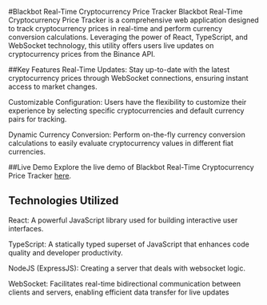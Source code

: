 
#Blackbot Real-Time Cryptocurrency Price Tracker
Blackbot Real-Time Cryptocurrency Price Tracker is a comprehensive web application designed to track cryptocurrency prices in real-time and perform currency conversion calculations. Leveraging the power of React, TypeScript, and WebSocket technology, this utility offers users live updates on cryptocurrency prices from the Binance API.

##Key Features
Real-Time Updates: Stay up-to-date with the latest cryptocurrency prices through WebSocket connections, ensuring instant access to market changes.

Customizable Configuration: Users have the flexibility to customize their experience by selecting specific cryptocurrencies and default currency pairs for tracking.

Dynamic Currency Conversion: Perform on-the-fly currency conversion calculations to easily evaluate cryptocurrency values in different fiat currencies.

##Live Demo
Explore the live demo of Blackbot Real-Time Cryptocurrency Price Tracker [here](https://blackbot-client-test.vercel.app/).

## Technologies Utilized
React: A powerful JavaScript library used for building interactive user interfaces.

TypeScript: A statically typed superset of JavaScript that enhances code quality and developer productivity.

NodeJS (ExpressJS): Creating a server that deals with websocket logic.

WebSocket: Facilitates real-time bidirectional communication between clients and servers, enabling efficient data transfer for live updates
